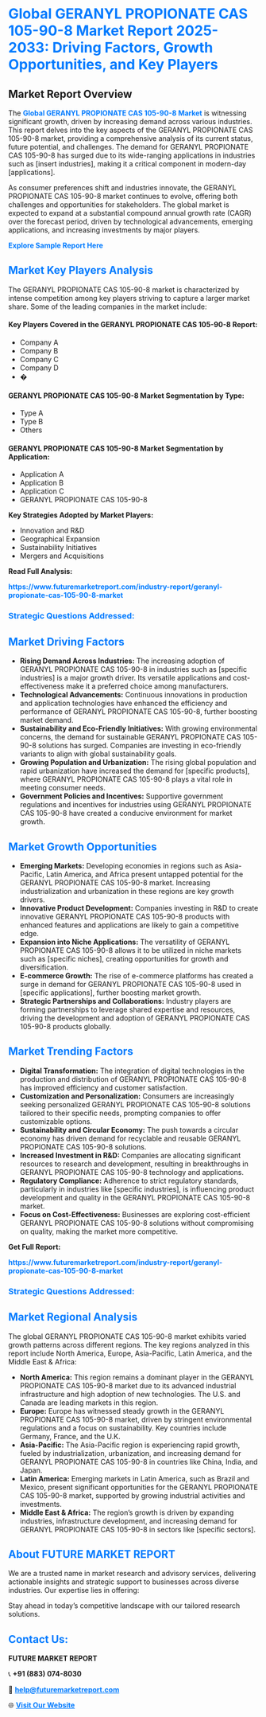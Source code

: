 <h1 style="color: #007BFF;">Global GERANYL PROPIONATE CAS 105-90-8 Market Report 2025-2033: Driving Factors, Growth Opportunities, and Key Players</h1>

<section id="overview">
<h2>Market Report Overview</h2>
<p>The <a href="https://www.futuremarketreport.com/industry-report/geranyl-propionate-cas-105-90-8-market" style="color: #007BFF; text-decoration: none;"><strong>Global GERANYL PROPIONATE CAS 105-90-8 Market</strong></a> is witnessing significant growth, driven by increasing demand across various industries. This report delves into the key aspects of the GERANYL PROPIONATE CAS 105-90-8 market, providing a comprehensive analysis of its current status, future potential, and challenges. The demand for GERANYL PROPIONATE CAS 105-90-8 has surged due to its wide-ranging applications in industries such as [insert industries], making it a critical component in modern-day [applications].</p>
<p>As consumer preferences shift and industries innovate, the GERANYL PROPIONATE CAS 105-90-8 market continues to evolve, offering both challenges and opportunities for stakeholders. The global market is expected to expand at a substantial compound annual growth rate (CAGR) over the forecast period, driven by technological advancements, emerging applications, and increasing investments by major players.</p>
</section>

<section id="overview">
<p><a href="https://www.futuremarketreport.com/request-sample/reportId=111266" style="color: #007BFF; text-decoration: none;"><strong>Explore Sample Report Here</strong></a></p>
</section>

<section id="key-players">
<h2 style="color: #007BFF;">Market Key Players Analysis</h2>
<p>The GERANYL PROPIONATE CAS 105-90-8 market is characterized by intense competition among key players striving to capture a larger market share. Some of the leading companies in the market include:</p>
<h4>Key Players Covered in the GERANYL PROPIONATE CAS 105-90-8 Report:</h4>
<ul><li>Company A</li><li>Company B</li><li>Company C</li><li>Company D</li><li>�</li></ul>
<h4>GERANYL PROPIONATE CAS 105-90-8 Market Segmentation by Type:</h4>
<ul><li>Type A</li><li>Type B</li><li>Others</li></ul>

<h4>GERANYL PROPIONATE CAS 105-90-8 Market Segmentation by Application:</h4>
<ul><li>Application A</li><li>Application B</li><li>Application C</li><li>GERANYL PROPIONATE CAS 105-90-8</li></ul>
<p><strong>Key Strategies Adopted by Market Players:</strong></p>
<ul>
<li>Innovation and R&D</li>
<li>Geographical Expansion</li>
<li>Sustainability Initiatives</li>
<li>Mergers and Acquisitions</li>
</ul>
</section>

<section>
<p><strong>Read Full Analysis: </strong></p><a href="https://www.futuremarketreport.com/industry-report/geranyl-propionate-cas-105-90-8-market" style="color: #007BFF; text-decoration: none;"><strong>https://www.futuremarketreport.com/industry-report/geranyl-propionate-cas-105-90-8-market</strong></a>
<h3 style="color: #007BFF;">Strategic Questions Addressed:</h3>
</section>

<section id="driving-factors">
<h2 style="color: #007BFF;">Market Driving Factors</h2>
<ul>
<li><strong>Rising Demand Across Industries:</strong> The increasing adoption of GERANYL PROPIONATE CAS 105-90-8 in industries such as [specific industries] is a major growth driver. Its versatile applications and cost-effectiveness make it a preferred choice among manufacturers.</li>
<li><strong>Technological Advancements:</strong> Continuous innovations in production and application technologies have enhanced the efficiency and performance of GERANYL PROPIONATE CAS 105-90-8, further boosting market demand.</li>
<li><strong>Sustainability and Eco-Friendly Initiatives:</strong> With growing environmental concerns, the demand for sustainable GERANYL PROPIONATE CAS 105-90-8 solutions has surged. Companies are investing in eco-friendly variants to align with global sustainability goals.</li>
<li><strong>Growing Population and Urbanization:</strong> The rising global population and rapid urbanization have increased the demand for [specific products], where GERANYL PROPIONATE CAS 105-90-8 plays a vital role in meeting consumer needs.</li>
<li><strong>Government Policies and Incentives:</strong> Supportive government regulations and incentives for industries using GERANYL PROPIONATE CAS 105-90-8 have created a conducive environment for market growth.</li>
</ul>
</section>

<section id="growth-opportunities">
<h2 style="color: #007BFF;">Market Growth Opportunities</h2>
<ul>
<li><strong>Emerging Markets:</strong> Developing economies in regions such as Asia-Pacific, Latin America, and Africa present untapped potential for the GERANYL PROPIONATE CAS 105-90-8 market. Increasing industrialization and urbanization in these regions are key growth drivers.</li>
<li><strong>Innovative Product Development:</strong> Companies investing in R&D to create innovative GERANYL PROPIONATE CAS 105-90-8 products with enhanced features and applications are likely to gain a competitive edge.</li>
<li><strong>Expansion into Niche Applications:</strong> The versatility of GERANYL PROPIONATE CAS 105-90-8 allows it to be utilized in niche markets such as [specific niches], creating opportunities for growth and diversification.</li>
<li><strong>E-commerce Growth:</strong> The rise of e-commerce platforms has created a surge in demand for GERANYL PROPIONATE CAS 105-90-8 used in [specific applications], further boosting market growth.</li>
<li><strong>Strategic Partnerships and Collaborations:</strong> Industry players are forming partnerships to leverage shared expertise and resources, driving the development and adoption of GERANYL PROPIONATE CAS 105-90-8 products globally.</li>
</ul>
</section>

<section id="trending-factors">
<h2 style="color: #007BFF;">Market Trending Factors</h2>
<ul>
<li><strong>Digital Transformation:</strong> The integration of digital technologies in the production and distribution of GERANYL PROPIONATE CAS 105-90-8 has improved efficiency and customer satisfaction.</li>
<li><strong>Customization and Personalization:</strong> Consumers are increasingly seeking personalized GERANYL PROPIONATE CAS 105-90-8 solutions tailored to their specific needs, prompting companies to offer customizable options.</li>
<li><strong>Sustainability and Circular Economy:</strong> The push towards a circular economy has driven demand for recyclable and reusable GERANYL PROPIONATE CAS 105-90-8 solutions.</li>
<li><strong>Increased Investment in R&D:</strong> Companies are allocating significant resources to research and development, resulting in breakthroughs in GERANYL PROPIONATE CAS 105-90-8 technology and applications.</li>
<li><strong>Regulatory Compliance:</strong> Adherence to strict regulatory standards, particularly in industries like [specific industries], is influencing product development and quality in the GERANYL PROPIONATE CAS 105-90-8 market.</li>
<li><strong>Focus on Cost-Effectiveness:</strong> Businesses are exploring cost-efficient GERANYL PROPIONATE CAS 105-90-8 solutions without compromising on quality, making the market more competitive.</li>
</ul>
</section>

<section>
<p><strong>Get Full Report: </strong></p><a href="https://www.futuremarketreport.com/industry-report/geranyl-propionate-cas-105-90-8-market" style="color: #007BFF; text-decoration: none;"><strong>https://www.futuremarketreport.com/industry-report/geranyl-propionate-cas-105-90-8-market</strong></a>
<h3 style="color: #007BFF;">Strategic Questions Addressed:</h3>
</section>


<section id="regional-analysis">
<h2 style="color: #007BFF;">Market Regional Analysis</h2>
<p>The global GERANYL PROPIONATE CAS 105-90-8 market exhibits varied growth patterns across different regions. The key regions analyzed in this report include North America, Europe, Asia-Pacific, Latin America, and the Middle East & Africa:</p>
<ul>
<li><strong>North America:</strong> This region remains a dominant player in the GERANYL PROPIONATE CAS 105-90-8 market due to its advanced industrial infrastructure and high adoption of new technologies. The U.S. and Canada are leading markets in this region.</li>
<li><strong>Europe:</strong> Europe has witnessed steady growth in the GERANYL PROPIONATE CAS 105-90-8 market, driven by stringent environmental regulations and a focus on sustainability. Key countries include Germany, France, and the U.K.</li>
<li><strong>Asia-Pacific:</strong> The Asia-Pacific region is experiencing rapid growth, fueled by industrialization, urbanization, and increasing demand for GERANYL PROPIONATE CAS 105-90-8 in countries like China, India, and Japan.</li>
<li><strong>Latin America:</strong> Emerging markets in Latin America, such as Brazil and Mexico, present significant opportunities for the GERANYL PROPIONATE CAS 105-90-8 market, supported by growing industrial activities and investments.</li>
<li><strong>Middle East & Africa:</strong> The region’s growth is driven by expanding industries, infrastructure development, and increasing demand for GERANYL PROPIONATE CAS 105-90-8 in sectors like [specific sectors].</li>
</ul>
</section>

<footer>
<h2 style="color: #007BFF;">About FUTURE MARKET REPORT</h2>
<p>We are a trusted name in market research and advisory services, delivering actionable insights and strategic support to businesses across diverse industries. Our expertise lies in offering:</p>

<p>Stay ahead in today’s competitive landscape with our tailored research solutions.</p>

<h2 style="color: #007BFF;">Contact Us:</h2>
<p><strong>FUTURE MARKET REPORT</strong></p>
<p>📞 <strong>+91 (883) 074-8030</strong></p>
<p>📧 <strong><a href="mailto:help@futuremarketreport.com" style="color: #007BFF;">help@futuremarketreport.com</a></strong></p>
<p>🌐 <strong><a href="https://www.futuremarketreport.com/" style="color: #007BFF;">Visit Our Website</a></strong></p>
</footer>